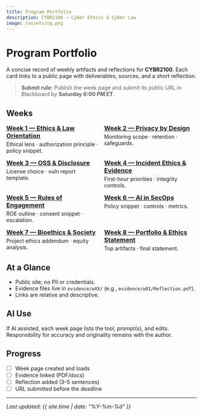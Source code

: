 ```yaml
---
title: Program Portfolio
description: CYBR2100 — Cyber Ethics & Cyber Law
image: /assets/og.png
---
```


# Program Portfolio

A concise record of weekly artifacts and reflections for **CYBR2100**. Each card links to a public page with deliverables, sources, and a short reflection.

> **Submit rule:** Publish the week page and submit its public URL in Blackboard by **Saturday 6:00 PM ET**.

## Weeks
<div style="display:grid;grid-template-columns:repeat(auto-fit,minmax(240px,1fr));gap:14px;">
  <div><h3 style="margin:0 0 4px 0;"><a href="./week-01/">Week 1 — Ethics & Law Orientation</a></h3><p style="margin:0;">Ethical lens · authorization principle · policy snippet.</p></div>
  <div><h3 style="margin:0 0 4px 0;"><a href="./week-02/">Week 2 — Privacy by Design</a></h3><p style="margin:0;">Monitoring scope · retention · safeguards.</p></div>
  <div><h3 style="margin:0 0 4px 0;"><a href="./week-03/">Week 3 — OSS & Disclosure</a></h3><p style="margin:0;">License choice · vuln report template.</p></div>
  <div><h3 style="margin:0 0 4px 0;"><a href="./week-04/">Week 4 — Incident Ethics & Evidence</a></h3><p style="margin:0;">First-hour priorities · integrity controls.</p></div>
  <div><h3 style="margin:0 0 4px 0;"><a href="./week-05/">Week 5 — Rules of Engagement</a></h3><p style="margin:0;">ROE outline · consent snippet · escalation.</p></div>
  <div><h3 style="margin:0 0 4px 0;"><a href="./week-06/">Week 6 — AI in SecOps</a></h3><p style="margin:0;">Policy snippet · controls · metrics.</p></div>
  <div><h3 style="margin:0 0 4px 0;"><a href="./week-07/">Week 7 — Bioethics & Society</a></h3><p style="margin:0;">Project ethics addendum · equity analysis.</p></div>
  <div><h3 style="margin:0 0 4px 0;"><a href="./week-08/">Week 8 — Portfolio & Ethics Statement</a></h3><p style="margin:0;">Top artifacts · final statement.</p></div>
</div>

## At a Glance
- Public site; no PII or credentials.
- Evidence files live in `evidence/wXX/` (e.g., `evidence/w01/Reflection.pdf`).
- Links are relative and descriptive.

## AI Use
If AI assisted, each week page lists the tool, prompt(s), and edits. Responsibility for accuracy and originality remains with the author.

## Progress
- [ ] Week page created and loads  
- [ ] Evidence linked (PDF/docs)  
- [ ] Reflection added (3–5 sentences)  
- [ ] URL submitted before the deadline

---

*Last updated: {{ site.time | date: "%Y-%m-%d" }}*
